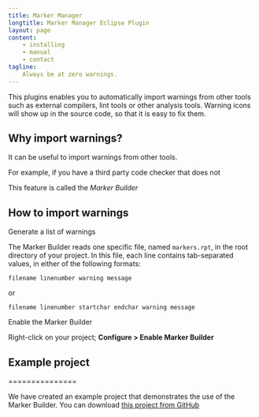 ```yaml
---
title: Marker Manager
longtitle: Marker Manager Eclipse Plugin
layout: page
content:
    - installing
    - manual
    - contact
tagline:
    Always be at zero warnings.
---
```


This plugins enables you to automatically import warnings from other tools such as external compilers,  lint tools or 
other analysis tools. Warning icons will show up in the source code, so that it is easy to fix them.

## Why import warnings?

It can be useful to import warnings from other tools.

For example, if you have a third party code checker that does not

This feature is called the *Marker Builder* 

## How to import warnings

Generate a list of warnings

The Marker Builder reads one specific file, named `markers.rpt`, in the root directory of your project. 
In this file, each line contains tab-separated values, in either of the following formats:

```
filename linenumber warning message
```

or

```
filename linenumber startchar endchar warning message
```

Enable the Marker Builder

Right-click on your project; **Configure > Enable Marker Builder**
 

## Example project
===============

We have created an example project that demonstrates the use of the Marker Builder. You can download [this project from GitHub](http://www.github.com:sigasi/eclipse_custom_code_checker)
